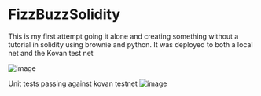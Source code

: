 # FizzBuzzSolidity
This is my first attempt going it alone and creating something without a tutorial in solidity using brownie and python. It was deployed to both a local net and the Kovan test net


![image](https://user-images.githubusercontent.com/3779295/135751806-2f0db167-3d0f-4b88-8a9e-c6378c845717.png)


Unit tests passing against kovan testnet
![image](https://user-images.githubusercontent.com/3779295/135752006-f7a43566-8174-49df-8368-7c72ce0ba05c.png)
